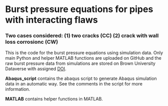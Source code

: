 # Burst pressure equations for pipes with interacting flaws

### Two cases considered: (1) two cracks (CC) (2) crack with wall loss corrosionc (CW)

This is the code for the burst pressure equations using simulation data. Only main Python and helper MATLAB functions are uploaded on GitHub and the raw burst pressure data from simulations are stored on Brown University Dataverse with assigned [DOI](https://doi.org/10.7910/DVN/RBLAXD).

**Abaqus_script** contains the abaqus script to generate Abaqus simulation data in an automatic way. See the comments in the script for more information.

**MATLAB** contains helper functions in MATLAB.
